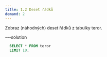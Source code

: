 ```yaml
---
title: 1.2 Deset řádků
demand: 2
---
```


Zobraz (náhodných) deset řádků z tabulky teror.

---solution

```sql
  SELECT * FROM teror
  LIMIT 10;
```
